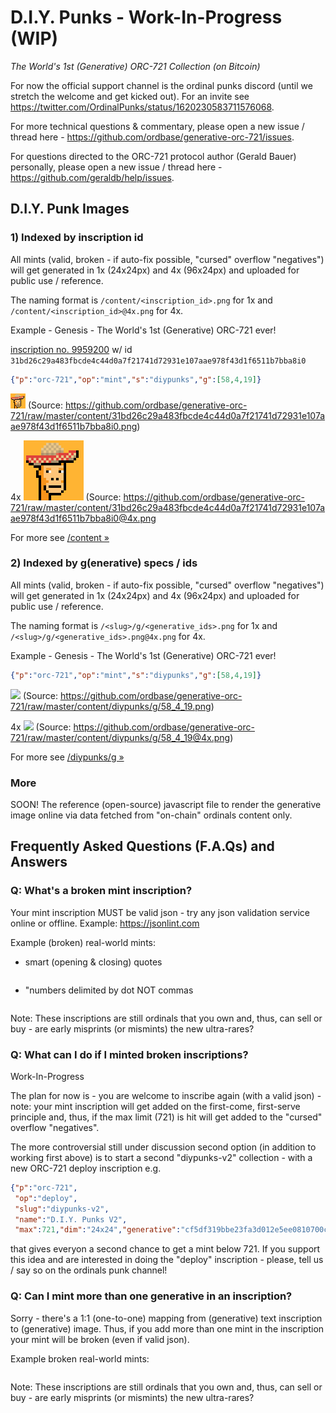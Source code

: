 #  D.I.Y. Punks -   Work-In-Progress (WIP)

_The World's 1st (Generative) ORC-721 Collection (on Bitcoin)_



For now the official support channel is the ordinal punks discord
(until we stretch the welcome and get kicked out). For an invite
see <https://twitter.com/OrdinalPunks/status/1620230583711576068>.

For more technical questions & commentary,
please open a new issue / thread here - <https://github.com/ordbase/generative-orc-721/issues>.

For questions directed to the ORC-721 protocol author (Gerald Bauer) personally,
please open a new issue / thread here - <https://github.com/geraldb/help/issues>.



## D.I.Y. Punk Images

### 1) Indexed by inscription id

All mints (valid, broken - if auto-fix possible, "cursed" overflow "negatives")
will get generated in 1x (24x24px) and 4x (96x24px) and uploaded for public use / reference.


The naming format is `/content/<inscription_id>.png` for 1x
and `/content/<inscription_id>@4x.png` for 4x.

Example - Genesis - The World's 1st (Generative) ORC-721 ever!

[inscription no. 9959200](https://ordinals.com/inscription/31bd26c29a483fbcde4c44d0a7f21741d72931e107aae978f43d1f6511b7bba8i0)
w/ id `31bd26c29a483fbcde4c44d0a7f21741d72931e107aae978f43d1f6511b7bba8i0`

``` json
{"p":"orc-721","op":"mint","s":"diypunks","g":[58,4,19]}
```

![](https://github.com/ordbase/generative-orc-721/raw/master/content/31bd26c29a483fbcde4c44d0a7f21741d72931e107aae978f43d1f6511b7bba8i0.png) (Source:
<https://github.com/ordbase/generative-orc-721/raw/master/content/31bd26c29a483fbcde4c44d0a7f21741d72931e107aae978f43d1f6511b7bba8i0.png>)

4x ![](https://github.com/ordbase/generative-orc-721/raw/master/content/31bd26c29a483fbcde4c44d0a7f21741d72931e107aae978f43d1f6511b7bba8i0@4x.png)
(Source: <https://github.com/ordbase/generative-orc-721/raw/master/content/31bd26c29a483fbcde4c44d0a7f21741d72931e107aae978f43d1f6511b7bba8i0@4x.png>



For more see  [/content »](../content)



### 2) Indexed by g(enerative) specs / ids

All mints (valid, broken - if auto-fix possible, "cursed" overflow "negatives")
will get generated in 1x (24x24px) and 4x (96x24px) and uploaded for public use / reference.


The naming format is `/<slug>/g/<generative_ids>.png` for 1x
and `/<slug>/g/<generative_ids>.png@4x.png` for 4x.

Example - Genesis - The World's 1st (Generative) ORC-721 ever!

``` json
{"p":"orc-721","op":"mint","s":"diypunks","g":[58,4,19]}
```

![](https://github.com/ordbase/generative-orc-721/raw/master/content/diypunks/g/58_4_19.png) (Source:
<https://github.com/ordbase/generative-orc-721/raw/master/content/diypunks/g/58_4_19.png>)

4x ![](https://github.com/ordbase/generative-orc-721/raw/master/content/diypunks/g/58_4_19@4x.png) (Source:
<https://github.com/ordbase/generative-orc-721/raw/master/content/diypunks/g/58_4_19@4x.png>)



For more see  [/diypunks/g »](g)




### More

SOON!  The reference (open-source) javascript file to render the generative image
online via data fetched from "on-chain" ordinals content only.



## Frequently Asked Questions (F.A.Qs) and Answers

### Q: What's a broken mint inscription?

Your mint inscription MUST be valid json - try any json validation service online or offline.
Example: <https://jsonlint.com>



Example (broken) real-world mints:

- smart (opening & closing) quotes


``` json
```


- "numbers delimited by dot NOT commas


``` json
```

Note: These inscriptions are still ordinals that you own and, thus, can sell or buy -
are early misprints (or mismints) the new ultra-rares?



### Q:  What can I do if I minted broken inscriptions?

Work-In-Progress

The plan for now is - you are welcome to inscribe again (with a valid json) -
note: your mint inscription will get added on the first-come, first-serve principle
and, thus, if the max limit (721) is hit will get added to the "cursed" overflow "negatives".

The more controversial still under discussion second option (in addition to working first above)
is to start a second "diypunks-v2" collection - with a new ORC-721 deploy inscription e.g.

```json
{"p":"orc-721",
 "op":"deploy",
 "slug":"diypunks-v2",
 "name":"D.I.Y. Punks V2",
 "max":721,"dim":"24x24","generative":"cf5df319bbe23fa3d012e5ee0810700c8e82aebff41164246f0d87d7b60a9903i0"}
```

that gives everyon a second chance to get a mint below 721.   If you support this idea
and are interested in doing the "deploy" inscription - please, tell us / say so on the ordinals punk channel!





### Q: Can I mint more than one generative in an inscription?

Sorry - there's a 1:1 (one-to-one) mapping from (generative) text inscription to
(generative) image.  Thus, if you add more than one mint in the inscription
your mint will be broken (even if valid json).

Example broken real-world mints:

``` json
```

Note: These inscriptions are still ordinals that you own and, thus, can sell or buy -
are early misprints (or mismints) the new ultra-rares?



